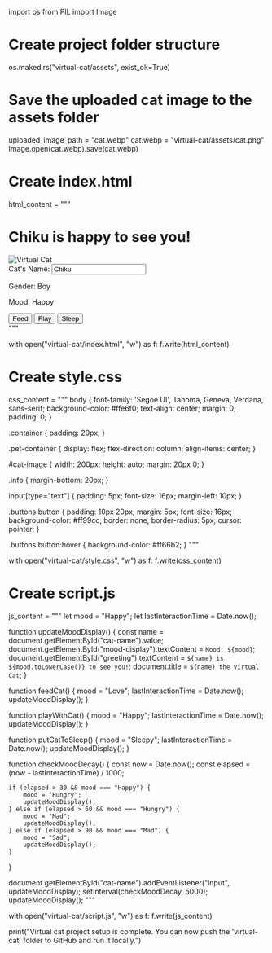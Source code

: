 import os
from PIL import Image

# Create project folder structure
os.makedirs("virtual-cat/assets", exist_ok=True)

# Save the uploaded cat image to the assets folder
uploaded_image_path = "cat.webp"
cat.webp = "virtual-cat/assets/cat.png"
Image.open(cat.webp).save(cat.webp)

# Create index.html
html_content = """<!DOCTYPE html>
<html lang="en">
<head>
    <meta charset="UTF-8">
    <title>Chiku the Virtual Cat</title>
    <link rel="stylesheet" href="style.css">
</head>
<body>
    <div class="container">
        <h1 id="greeting">Chiku is happy to see you!</h1>
        <div class="pet-container">
            <img src="assets/cat.png" alt="Virtual Cat" id="cat-image">
            <div class="info">
                <label for="cat-name">Cat's Name:</label>
                <input type="text" id="cat-name" value="Chiku">
                <p>Gender: Boy</p>
                <p id="mood-display">Mood: Happy</p>
            </div>
        </div>
        <div class="buttons">
            <button onclick="feedCat()">Feed</button>
            <button onclick="playWithCat()">Play</button>
            <button onclick="putCatToSleep()">Sleep</button>
        </div>
    </div>
    <script src="script.js"></script>
</body>
</html>
"""

with open("virtual-cat/index.html", "w") as f:
    f.write(html_content)

# Create style.css
css_content = """
body {
    font-family: 'Segoe UI', Tahoma, Geneva, Verdana, sans-serif;
    background-color: #ffe6f0;
    text-align: center;
    margin: 0;
    padding: 0;
}

.container {
    padding: 20px;
}

.pet-container {
    display: flex;
    flex-direction: column;
    align-items: center;
}

#cat-image {
    width: 200px;
    height: auto;
    margin: 20px 0;
}

.info {
    margin-bottom: 20px;
}

input[type="text"] {
    padding: 5px;
    font-size: 16px;
    margin-left: 10px;
}

.buttons button {
    padding: 10px 20px;
    margin: 5px;
    font-size: 16px;
    background-color: #ff99cc;
    border: none;
    border-radius: 5px;
    cursor: pointer;
}

.buttons button:hover {
    background-color: #ff66b2;
}
"""

with open("virtual-cat/style.css", "w") as f:
    f.write(css_content)

# Create script.js
js_content = """
let mood = "Happy";
let lastInteractionTime = Date.now();

function updateMoodDisplay() {
    const name = document.getElementById("cat-name").value;
    document.getElementById("mood-display").textContent = `Mood: ${mood}`;
    document.getElementById("greeting").textContent = `${name} is ${mood.toLowerCase()} to see you!`;
    document.title = `${name} the Virtual Cat`;
}

function feedCat() {
    mood = "Love";
    lastInteractionTime = Date.now();
    updateMoodDisplay();
}

function playWithCat() {
    mood = "Happy";
    lastInteractionTime = Date.now();
    updateMoodDisplay();
}

function putCatToSleep() {
    mood = "Sleepy";
    lastInteractionTime = Date.now();
    updateMoodDisplay();
}

function checkMoodDecay() {
    const now = Date.now();
    const elapsed = (now - lastInteractionTime) / 1000;

    if (elapsed > 30 && mood === "Happy") {
        mood = "Hungry";
        updateMoodDisplay();
    } else if (elapsed > 60 && mood === "Hungry") {
        mood = "Mad";
        updateMoodDisplay();
    } else if (elapsed > 90 && mood === "Mad") {
        mood = "Sad";
        updateMoodDisplay();
    }
}

document.getElementById("cat-name").addEventListener("input", updateMoodDisplay);
setInterval(checkMoodDecay, 5000);
updateMoodDisplay();
"""

with open("virtual-cat/script.js", "w") as f:
    f.write(js_content)

print("Virtual cat project setup is complete. You can now push the 'virtual-cat' folder to GitHub and run it locally.")
